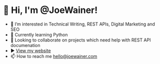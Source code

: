 # 👋 Hi, I'm @JoeWainer! 

- 👀 I’m interested in Technical Writing, REST APIs, Digital Marketing and SEO
- 🌱 Currently learning Python 
- 💞️ Looking to collaborate on projects which need help with REST API documenation
- ▶️ [View my website](https://joewainer.github.io/)
- 📫 How to reach me hello@joewainer.com


